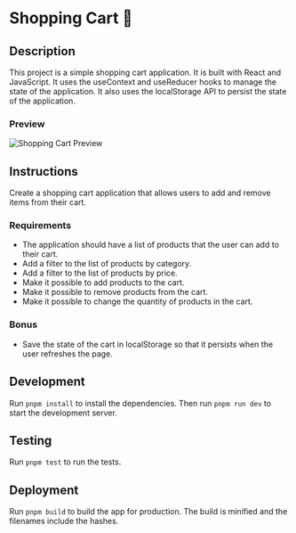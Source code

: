# Shopping Cart 🛒

## Description

This project is a simple shopping cart application. It is built with React and JavaScript. It uses the useContext and useReducer hooks to manage the state of the application. It also uses the localStorage API to persist the state of the application.

### Preview

![Shopping Cart Preview](../../assets/shopping-cart.gif)

## Instructions

Create a shopping cart application that allows users to add and remove items from their cart.

### Requirements

- The application should have a list of products that the user can add to their cart.
- Add a filter to the list of products by category.
- Add a filter to the list of products by price.
- Make it possible to add products to the cart.
- Make it possible to remove products from the cart.
- Make it possible to change the quantity of products in the cart.

### Bonus

- Save the state of the cart in localStorage so that it persists when the user refreshes the page.

## Development

Run `pnpm install` to install the dependencies. Then run `pnpm run dev` to start the development server.

## Testing

Run `pnpm test` to run the tests.

## Deployment

Run `pnpm build` to build the app for production. The build is minified and the filenames include the hashes.
